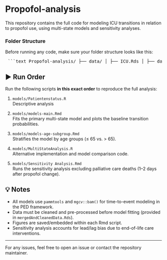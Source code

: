 # Propofol-analysis
This repository contains the full code for modeling ICU transitions in relation to propofol use, using multi-state models and sensitivity analyses.

### Folder Structure

Before running any code, make sure your folder structure looks like this:

<pre> ```text Propofol-analysis/ ├── data/ │ ├── ICU.Rds │ ├── daily.Rds │ ├── daily_all.Rds │ ├── excluded.csv │ ├── excluded_ids.Rds │ ├── mergedAndCleanedData.Rds │ └── patient.Rds ├── models/ │ ├── models-main.Rmd │ ├── models-age-subgroup.Rmd │ ├── Sensitivity Analysis.Rmd │ ├── MultiStateAnalysis.R │ └── Patientenstatus.R ├── preproc-data.R ├── preproc-helpers.R ├── Propofol_Analyse_Bericht.pdf ├── sessionInfo.txt └── README.md ``` </pre>
## ▶️ Run Order

Run the following scripts **in this exact order** to reproduce the full analysis:

1. `models/Patientenstatus.R`  
   Descriptive analysis

2. `models/models-main.Rmd`  
   Fits the primary multi-state model and plots the baseline transition probabilities.

3. `models/models-age-subgroup.Rmd`  
   Stratifies the model by age groups (≤ 65 vs. > 65).

4. `models/MultiStateAnalysis.R`  
   Alternative implementation and model comparison code.

5. `models/Sensitivity Analysis.Rmd`  
   Runs the sensitivity analysis excluding palliative care deaths (1–2 days after propofol change).

## 💡 Notes

- All models use `pammtools` and `mgcv::bam()` for time-to-event modeling in the PED framework.
- Data must be cleaned and pre-processed before model fitting (provided in `mergedAndCleanedData.Rds`).
- Figures are saved/embedded within each Rmd script.
- Sensitivity analysis accounts for lead/lag bias due to end-of-life care interventions.

---

For any issues, feel free to open an issue or contact the repository maintainer.
